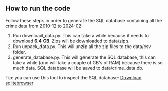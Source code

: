## How to run the code
Follow these steps in order to generate the SQL database containing all the crime data from 2010-12 to 2024-02:
1. Run download_data.py. This can take a while because it needs to download **6.4 GB**. Zips will be downloaded to data/zips.
2. Run unpack_data.py. This will unzip all the zip files to the data/csv folder.
3. generate_database.py. This will generate the SQL database, this can take a while (and will take a couple of GB's of RAM) because there is so much data. SQL database will be saved to data/crime_data.db.

Tip: you can use this tool to inspect the SQL database: [Download sqlitebrowser](https://sqlitebrowser.org/dl/)
